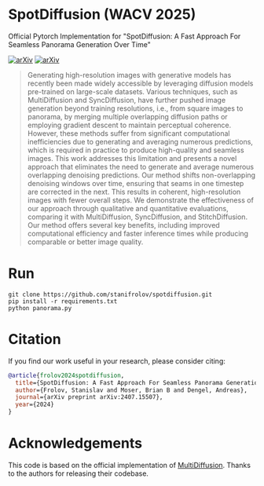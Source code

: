 # SpotDiffusion (WACV 2025)
Official Pytorch Implementation for "SpotDiffusion: A Fast Approach For Seamless Panorama Generation Over Time"

[![arXiv](https://img.shields.io/badge/Link_to-Project_Page-blue)](https://spotdiffusion.github.io) 
[![arXiv](https://img.shields.io/badge/arXiv_Paper-SpotDiffusion-b31b1b.svg)](https://arxiv.org/abs/2407.15507)

[//]: # (### Abstract)
>Generating high-resolution images with generative models has recently been made widely accessible by leveraging diffusion models pre-trained on large-scale datasets. Various techniques, such as MultiDiffusion and SyncDiffusion, have further pushed image generation beyond training resolutions, i.e., from square images to panorama, by merging multiple overlapping diffusion paths or employing gradient descent to maintain perceptual coherence. However, these methods suffer from significant computational inefficiencies due to generating and averaging numerous predictions, which is required in practice to produce high-quality and seamless images. This work addresses this limitation and presents a novel approach that eliminates the need to generate and average numerous overlapping denoising predictions. Our method shifts non-overlapping denoising windows over time, ensuring that seams in one timestep are corrected in the next. This results in coherent, high-resolution images with fewer overall steps. We demonstrate the effectiveness of our approach through qualitative and quantitative evaluations, comparing it with MultiDiffusion, SyncDiffusion, and StitchDiffusion. Our method offers several key benefits, including improved computational efficiency and faster inference times while producing comparable or better image quality.

# Run
```
git clone https://github.com/stanifrolov/spotdiffusion.git
pip install -r requirements.txt
python panorama.py
```

# Citation
If you find our work useful in your research, please consider citing:

```bibtex
@article{frolov2024spotdiffusion,
  title={SpotDiffusion: A Fast Approach For Seamless Panorama Generation Over Time},
  author={Frolov, Stanislav and Moser, Brian B and Dengel, Andreas},
  journal={arXiv preprint arXiv:2407.15507},
  year={2024}
}
```

# Acknowledgements
This code is based on the official implementation of [MultiDiffusion](https://github.com/omerbt/MultiDiffusion/).
Thanks to the authors for releasing their codebase.
